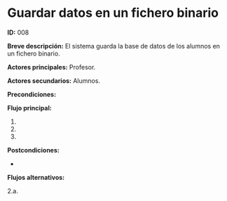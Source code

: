 # Guardar datos en un fichero binario

**ID:** 008

**Breve descripción:** El sistema guarda la base de datos de los alumnos en un fichero binario.

**Actores principales:** Profesor.

**Actores secundarios:** Alumnos.

**Precondiciones:**

**Flujo principal:**

1.
2.
3.
**Postcondiciones:**

* 

**Flujos alternativos:**

2.a.
